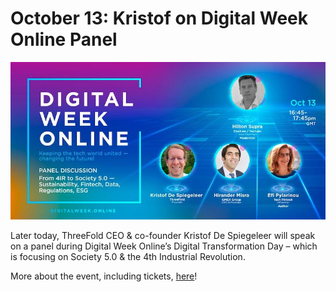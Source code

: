 # October 13: Kristof on Digital Week Online Panel

![](img/dwopanel.jpeg)

Later today, ThreeFold CEO & co-founder Kristof De Spiegeleer will speak on a panel during Digital Week Online’s Digital Transformation Day – which is focusing on Society 5.0 & the 4th Industrial Revolution.

More about the event, including tickets, [here](https://digitalweek.online/)!
